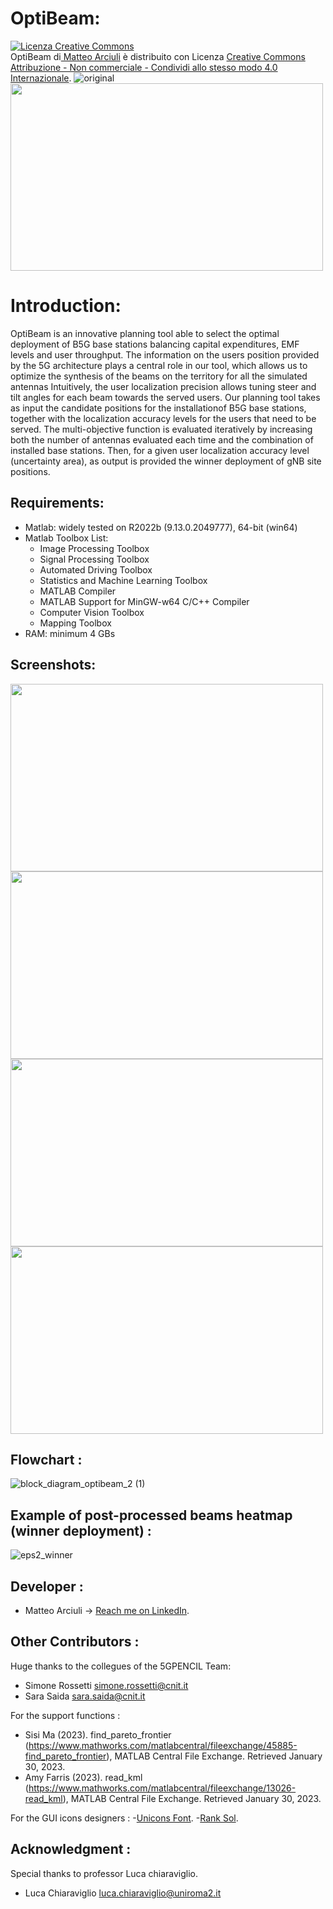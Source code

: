 # OptiBeam:
<a rel="license" href="http://creativecommons.org/licenses/by-nc-sa/4.0/"><img alt="Licenza Creative Commons" style="border-width:0" src="https://i.creativecommons.org/l/by-nc-sa/4.0/88x31.png" /></a><br /><span xmlns:dct="http://purl.org/dc/terms/" property="dct:title">OptiBeam</span> di<a xmlns:cc="http://creativecommons.org/ns#" href="https://github.com/matteoarciuli/OptiBeam" property="cc:attributionName" rel="cc:attributionURL"> Matteo Arciuli</a> è distribuito con Licenza <a rel="license" href="http://creativecommons.org/licenses/by-nc-sa/4.0/">Creative Commons Attribuzione - Non commerciale - Condividi allo stesso modo 4.0 Internazionale</a>.
![original](https://user-images.githubusercontent.com/123570619/215446237-7766246c-6f76-4af5-ad99-504d51ebd536.png)
<img src="https://user-images.githubusercontent.com/123570619/215446237-7766246c-6f76-4af5-ad99-504d51ebd536.png" width="500" height="300">

# Introduction:
OptiBeam is an innovative planning tool able to select the optimal deployment of B5G base stations balancing capital expenditures, EMF levels and user throughput. The information on the users position provided by the 5G architecture plays a central role in our tool, which allows us to optimize the synthesis of the beams on the territory for all the simulated antennas  Intuitively, the user localization precision allows tuning steer and tilt angles for each beam towards the served users. Our planning tool takes as input the candidate positions for the installationof B5G base stations, together with the localization accuracy levels for the users that need
to be served. The multi-objective function is evaluated iteratively by increasing both the number of antennas evaluated each time and the combination of installed base stations. Then, for a given user localization accuracy level (uncertainty area), as output is provided the winner deployment of gNB site positions.

## Requirements:
- Matlab: widely tested on R2022b (9.13.0.2049777), 64-bit (win64) 
- Matlab Toolbox List:
    * Image Processing Toolbox                             
    * Signal Processing Toolbox                          
    * Automated Driving Toolbox                            
    * Statistics and Machine Learning Toolbox           
    * MATLAB Compiler                           
    * MATLAB Support for MinGW-w64 C/C++ Compiler   
    * Computer Vision Toolbox                          
    * Mapping Toolbox       
- RAM: minimum 4 GBs

## Screenshots:
<img src="https://user-images.githubusercontent.com/123570619/215516029-f54b5081-391e-47c1-a64f-732772df1b4a.png" width="500" height="300">
<img src="https://user-images.githubusercontent.com/123570619/215516062-b621bbda-137c-4afb-beed-8086b3d5c084.png" width="500" height="300"> <img src="https://user-images.githubusercontent.com/123570619/215516090-dcb2a696-a59f-4f55-ac7d-1934b2d151ec.png" width="500" height="300">
<img src="https://user-images.githubusercontent.com/123570619/215516099-6f2d68c4-3c57-49b4-8721-1cd23bab68e3.png" width="500" height="300">


## Flowchart :
![block_diagram_optibeam_2 (1)](https://user-images.githubusercontent.com/123570619/215499084-4fb3c086-3062-4dfb-81a0-189faf890b84.png)

## Example of post-processed beams heatmap (winner deployment) :
![eps2_winner](https://user-images.githubusercontent.com/123570619/215517945-3fea319e-3cf8-4f26-ab3d-f2ad2efed1bf.png)



## Developer :
- Matteo Arciuli -> [Reach me on LinkedIn](https://www.linkedin.com/in/matteo-arciuli-0733b4136/).

## Other Contributors :
Huge thanks to the collegues of the 5GPENCIL Team:
- Simone Rossetti <simone.rossetti@cnit.it>
- Sara Saida <sara.saida@cnit.it>

For the support functions :
- Sisi Ma (2023). find_pareto_frontier (https://www.mathworks.com/matlabcentral/fileexchange/45885-find_pareto_frontier), MATLAB Central File Exchange. Retrieved January 30, 2023. 
- Amy Farris (2023). read_kml (https://www.mathworks.com/matlabcentral/fileexchange/13026-read_kml), MATLAB Central File Exchange. Retrieved January 30, 2023. 

For the GUI icons designers :
-[Unicons Font](https://iconscout.com/contributors/unicons). 
-[Rank Sol](https://iconscout.com/contributors/promotion-king). 

## Acknowledgment :
Special thanks to professor Luca chiaraviglio.
- Luca Chiaraviglio <luca.chiaraviglio@uniroma2.it>

